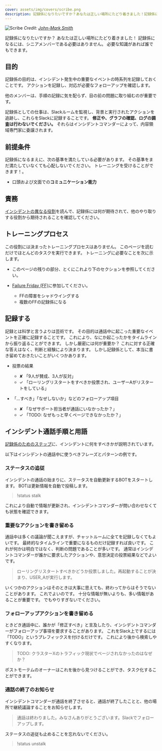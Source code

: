 ```yaml
---
cover: assets/img/covers/scribe.png
description: 記録係になりたいですか？あなたは正しい場所にたどり着きました！記録係になるには、シニアメンバーである必要はありません。必要な知識があれば誰でもできます。
---
```

![Scribe](../assets/img/headers/fountain_pen.jpg)
*Credit: [John-Mark Smith](https://www.pexels.com/photo/person-holding-fountain-pen-211291/)*

記録係になりたいですか？
あなたは正しい場所にたどり着きました！
記録係になるには、シニアメンバーである必要はありません。
必要な知識があれば誰でもできます。

## 目的

記録係の目的は、インシデント発生中の重要なイベントの時系列を記録しておくことです。
アクションを記録し、対応が必要なフォローアップを確認します。

他のメンバーは、手順の記録に気を配らず、目の前の問題に取り組むのが重要です。

記録係としての仕事は、Slackルームを監視し、背景と実行されたアクションを追跡し、これらをSlackに記録することです。
**修正や、グラフの確認、ログの調査は行わないでください。**
それらはインシデントコマンダーによって、内容領域専門家に委譲されます。

## 前提条件

記録係になるまえに、次の基準を満たしている必要があります。
その基準をまだ満たしていなくても心配しないでください。
トレーニングを受けることができます！。

* 口頭および文面での**コミュニケーション能力**

## 責務

[インシデントの異なる役割](/before/different_roles.md)を読んで、記録係には何が期待されて、他のやり取りする役割から期待されることを確認してください。

## トレーニングプロセス

この役割には決まったトレーニングプロセスはありません。
このページを読むだけでほとんどのタスクを実行できます。
トレーニングに必要なことを次に示します。

* このページの残りの部分、とくにこれより下のセクションを参照してください。

* [Failure Friday (FF)](https://www.pagerduty.com/blog/failure-friday-at-pagerduty/)に参加してください。

    * FFの障害をシャドウイングする
    * 複数のFFの記録係になる

## 記録する

記録とは科学と言うよりは芸術です。
その目的は通話中に起こった重要なイベントを正確に記録することです。
これにより、なにか起こったかをタイムラインから振り返ることができます。
しかし厳密には何が重要か？
これに対する正確な答えはなく、判断と経験により決まります。
しかし記録係として、本当に書き留めておきたいことがいくつかあります。

* 投票の結果
    * <span class="bad">&#x2718;</span> 「9人が賛成、3人が反対」
    * <span class="good">&#x2713;</span> 「ローリングリスタートをすべきか投票され、ユーザーAがリスタートをしている」

* 「...すべき」「なぜしないか」などのフォローアップ項目
    * <span class="bad">&#x2718;</span> 「なぜサポート担当者が通話にいなかったか？」
    * <span class="good">&#x2713;</span> 「TODO: なぜもっと早くページできなかったか？」

## インシデント通話手順と用語

[記録係のためのステップ](/during/during_an_incident.md)に、インシデントに何をすべきかが説明されています。

以下はインシデントの通話中に使うべきフレーズとパターンの例です。

### ステータスの追従


インシデントの通話の始まりに、ステータスを自動更新するBOTをスタートします。
BOTは更新情報を自動で投稿します。

> !status stalk

これにより自動で情報が更新され、インシデントコマンダーが問い合わせなくても状態を確認できます。

### 重要なアクションを書き留める

通話中は多くの議論が聞こえますが、チャットルームに全てを記録しなくてもよいです。
最終的なタイムラインで重要になるものだけ記録すれば良いです。
これが何かは明白ではなく、判断の問題であることが多いです。
通常はインシデントコマンダーが誰かに要求したアクションや、意思決定の投票結果などでよいです。

> ローリングリスタートすべきかどうか投票しました。再起動することが決まり、USER_Aが実行します。

いくつかのアクションはそのときは大事に思えても、終わってからはそうでないことがあります。
これでよいのです。
十分な情報が無いよりも、多い情報があることが重要です。
でもやりすぎないでください。

### フォローアップアクションを書き留める

ときどき通話中に、誰かが「修正すべき」と言及したり、インシデントコマンダーがフォローアップ事項を要求することがあります。
これをSlack上でするには「TODO」というプレフィックスを付けるだけです。
これにより後から検索しやすくなります。

> TODO: クラスターXのトラフィック現状でページされなかったのはなぜか？

ポストモーテムのオーナーはこれを後から見つけることができ、タスク化することができます。

### 通話の終了のお知らせ

インシデントコマンダーが通話を終了させると、通話が終了したことと、他の場所で継続議論することをお知らせします。

> 通話は終わりました。みなさんありがとうございます。Slackでフォローアップします。

ステータスの追従も止めることを忘れないでください。

> !status unstalk
